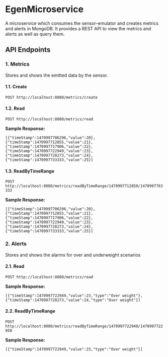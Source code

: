 # EgenMicroservice
A microservice which consumes the sensor-emulator and creates metrics and alerts in MongoDB. It provides a REST API to view the metrics and alerts as well as query them.

## API Endpoints
### 1. Metrics
Stores and shows the emitted data by the sensor.

#### 1.1. Create
```POST http://localhost:8080/metrics/create```

#### 1.2. Read
```POST http://localhost:8080/metrics/read```

**Sample Response:**
```
[{"timeStamp":1470997706296,"value":20},{"timeStamp":1470997712855,"value":21},{"timeStamp":1470997717906,"value":22},{"timeStamp":1470997722949,"value":23},{"timeStamp":1470997728273,"value":24},{"timeStamp":1470997733333,"value":25}]
```

#### 1.3. ReadByTimeRange
```POST http://localhost:8080/metrics/readByTimeRange/1470997712850/1470997763333```

**Sample Response:**
```
[{"timeStamp":1470997706296,"value":20},{"timeStamp":1470997712855,"value":21},{"timeStamp":1470997717906,"value":22},{"timeStamp":1470997722949,"value":23},{"timeStamp":1470997728273,"value":24},{"timeStamp":1470997733333,"value":25}]
```

### 2. Alerts
Stores and shows the alarms for over and underweight scenarios

#### 2.1. Read
```POST http://localhost:8080/metrics/read```

**Sample Response:**
```
[{"timeStamp":1470997722949,"value":23,"type":"Over weight"},{"timeStamp":1470997728273,"value":24,"type":"Over weight"}]
```

#### 2.2. ReadByTimeRange
```POST http://localhost:8080/metrics/readByTimeRange/1470997722940/1470997722950```

**Sample Response:**
```
[{"timeStamp":1470997722949,"value":23,"type":"Over weight"}]
```
